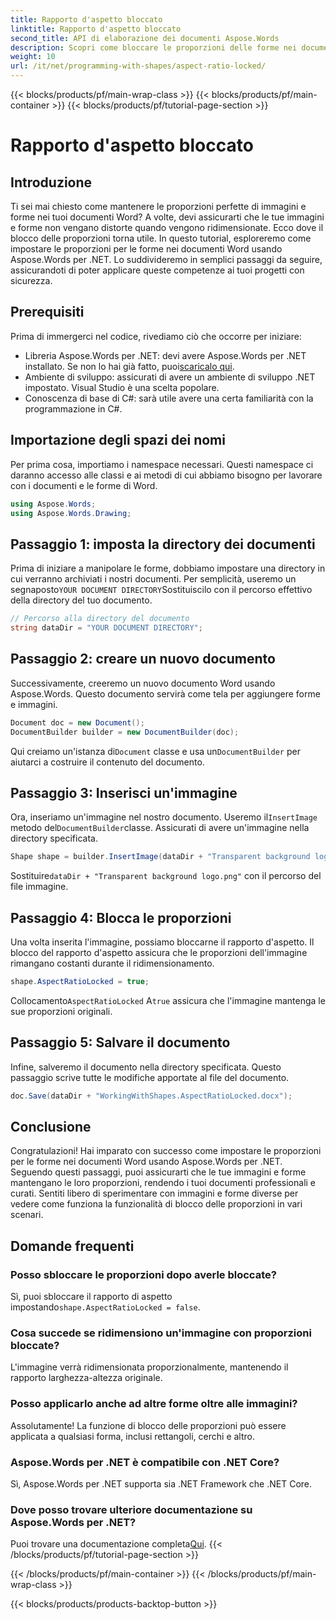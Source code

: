 ```yaml
---
title: Rapporto d'aspetto bloccato
linktitle: Rapporto d'aspetto bloccato
second_title: API di elaborazione dei documenti Aspose.Words
description: Scopri come bloccare le proporzioni delle forme nei documenti Word usando Aspose.Words per .NET. Segui questa guida passo passo per mantenere proporzionate le tue immagini e forme.
weight: 10
url: /it/net/programming-with-shapes/aspect-ratio-locked/
---
```


{{< blocks/products/pf/main-wrap-class >}}
{{< blocks/products/pf/main-container >}}
{{< blocks/products/pf/tutorial-page-section >}}

# Rapporto d'aspetto bloccato

## Introduzione

Ti sei mai chiesto come mantenere le proporzioni perfette di immagini e forme nei tuoi documenti Word? A volte, devi assicurarti che le tue immagini e forme non vengano distorte quando vengono ridimensionate. Ecco dove il blocco delle proporzioni torna utile. In questo tutorial, esploreremo come impostare le proporzioni per le forme nei documenti Word usando Aspose.Words per .NET. Lo suddivideremo in semplici passaggi da seguire, assicurandoti di poter applicare queste competenze ai tuoi progetti con sicurezza.

## Prerequisiti

Prima di immergerci nel codice, rivediamo ciò che occorre per iniziare:

- Libreria Aspose.Words per .NET: devi avere Aspose.Words per .NET installato. Se non lo hai già fatto, puoi[scaricalo qui](https://releases.aspose.com/words/net/).
- Ambiente di sviluppo: assicurati di avere un ambiente di sviluppo .NET impostato. Visual Studio è una scelta popolare.
- Conoscenza di base di C#: sarà utile avere una certa familiarità con la programmazione in C#.

## Importazione degli spazi dei nomi

Per prima cosa, importiamo i namespace necessari. Questi namespace ci daranno accesso alle classi e ai metodi di cui abbiamo bisogno per lavorare con i documenti e le forme di Word.

```csharp
using Aspose.Words;
using Aspose.Words.Drawing;
```

## Passaggio 1: imposta la directory dei documenti

 Prima di iniziare a manipolare le forme, dobbiamo impostare una directory in cui verranno archiviati i nostri documenti. Per semplicità, useremo un segnaposto`YOUR DOCUMENT DIRECTORY`Sostituiscilo con il percorso effettivo della directory del tuo documento.

```csharp
// Percorso alla directory del documento
string dataDir = "YOUR DOCUMENT DIRECTORY";
```

## Passaggio 2: creare un nuovo documento

Successivamente, creeremo un nuovo documento Word usando Aspose.Words. Questo documento servirà come tela per aggiungere forme e immagini.

```csharp
Document doc = new Document();
DocumentBuilder builder = new DocumentBuilder(doc);
```

 Qui creiamo un'istanza di`Document` classe e usa un`DocumentBuilder` per aiutarci a costruire il contenuto del documento.

## Passaggio 3: Inserisci un'immagine

 Ora, inseriamo un'immagine nel nostro documento. Useremo il`InsertImage` metodo del`DocumentBuilder`classe. Assicurati di avere un'immagine nella directory specificata.

```csharp
Shape shape = builder.InsertImage(dataDir + "Transparent background logo.png");
```

 Sostituire`dataDir + "Transparent background logo.png"` con il percorso del file immagine.

## Passaggio 4: Blocca le proporzioni

Una volta inserita l'immagine, possiamo bloccarne il rapporto d'aspetto. Il blocco del rapporto d'aspetto assicura che le proporzioni dell'immagine rimangano costanti durante il ridimensionamento.

```csharp
shape.AspectRatioLocked = true;
```

 Collocamento`AspectRatioLocked` A`true` assicura che l'immagine mantenga le sue proporzioni originali.

## Passaggio 5: Salvare il documento

Infine, salveremo il documento nella directory specificata. Questo passaggio scrive tutte le modifiche apportate al file del documento.

```csharp
doc.Save(dataDir + "WorkingWithShapes.AspectRatioLocked.docx");
```

## Conclusione

Congratulazioni! Hai imparato con successo come impostare le proporzioni per le forme nei documenti Word usando Aspose.Words per .NET. Seguendo questi passaggi, puoi assicurarti che le tue immagini e forme mantengano le loro proporzioni, rendendo i tuoi documenti professionali e curati. Sentiti libero di sperimentare con immagini e forme diverse per vedere come funziona la funzionalità di blocco delle proporzioni in vari scenari.

## Domande frequenti

### Posso sbloccare le proporzioni dopo averle bloccate?
Sì, puoi sbloccare il rapporto di aspetto impostando`shape.AspectRatioLocked = false`.

### Cosa succede se ridimensiono un'immagine con proporzioni bloccate?
L'immagine verrà ridimensionata proporzionalmente, mantenendo il rapporto larghezza-altezza originale.

### Posso applicarlo anche ad altre forme oltre alle immagini?
Assolutamente! La funzione di blocco delle proporzioni può essere applicata a qualsiasi forma, inclusi rettangoli, cerchi e altro.

### Aspose.Words per .NET è compatibile con .NET Core?
Sì, Aspose.Words per .NET supporta sia .NET Framework che .NET Core.

### Dove posso trovare ulteriore documentazione su Aspose.Words per .NET?
 Puoi trovare una documentazione completa[Qui](https://reference.aspose.com/words/net/).
{{< /blocks/products/pf/tutorial-page-section >}}

{{< /blocks/products/pf/main-container >}}
{{< /blocks/products/pf/main-wrap-class >}}

{{< blocks/products/products-backtop-button >}}
